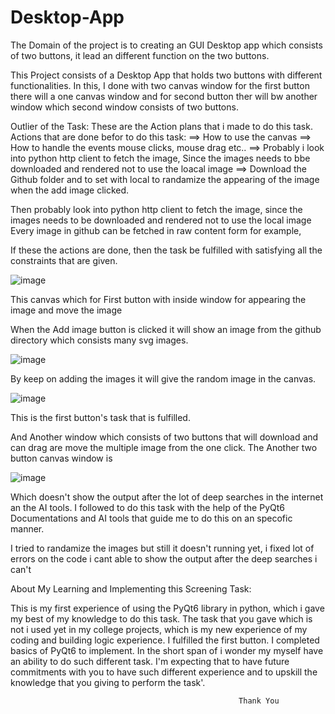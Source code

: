 # Desktop-App
The Domain of the project is to creating an GUI Desktop app which consists of two buttons, it lead an different function on the two buttons. 

This Project consists of a Desktop App that holds two buttons with different functionalities.
In this, I done with two canvas window for the first button there will a one canvas window and
for second button ther will bw another window which second window consists of two buttons.   

Outlier of the Task: 
These are the Action plans that i made to do this task.
 Actions that are done befor to do this task:
  ==> How to use the canvas 
  ==> How to handle the events mouse clicks, mouse drag etc..
  ==> Probably i look into python http client to fetch the image, Since the images needs to bbe downloaded and rendered not to use the loacal image 
  ==> Download the Github folder and to set with local to randamize the appearing of the image when the add image clicked.

Then probably look into python http client to fetch the image, since the images needs to be downloaded and rendered not to use the local image
Every image in github can be fetched in raw content form for example,

If these the actions are done, then the task be fulfilled  with satisfying all the constraints that are given.

![image](https://github.com/kaifshaheemj/Desktop-App/assets/107334941/7eb2514e-ea37-42ee-974e-e0b1df2ee334)

This canvas which for First button with inside window for appearing the image and move the image 

When the Add image button is clicked it will show an image from the github  directory which consists many svg images.

![image](https://github.com/kaifshaheemj/Desktop-App/assets/107334941/63ca0164-e1aa-4b24-8c49-27f4fa550a9a)

By keep on adding the images it will give the random image in the canvas.

![image](https://github.com/kaifshaheemj/Desktop-App/assets/107334941/07039e3e-4490-4a3d-af48-292bd7011391)


This is the first button's task that is fulfilled.

 
And Another window which consists of two buttons that will download and can drag are move the multiple image from the one click. 
The Another two button canvas window is 

![image](https://github.com/kaifshaheemj/Desktop-App/assets/107334941/e775f2b4-d99a-4e40-add5-24f0be7649e4)


Which doesn't show the output after the lot of deep searches in the internet an the AI tools. 
I followed to do this task with the help of the PyQt6 Documentations and AI tools that guide me to do this on an specofic manner.

I tried to randamize the images but still it doesn't running yet, i fixed lot of errors on the code i cant able to show the output after the deep searches i can't

About My Learning and Implementing this Screening Task:

  This is my first experience of using the PyQt6 library in python, which i gave my best of my knowledge to do this task.
  The task that you gave which is not i used yet in my college projects, which is my new experience of my coding and building logic experience.
  I fulfilled the first button.
  I completed basics of PyQt6 to implement.
  In the short span of i wonder my myself have an ability  to do such different task.
  I'm expecting that to have future commitments with you to have such different experience and to upskill the knowledge that you giving to perform the task'.

                                                       Thank You

